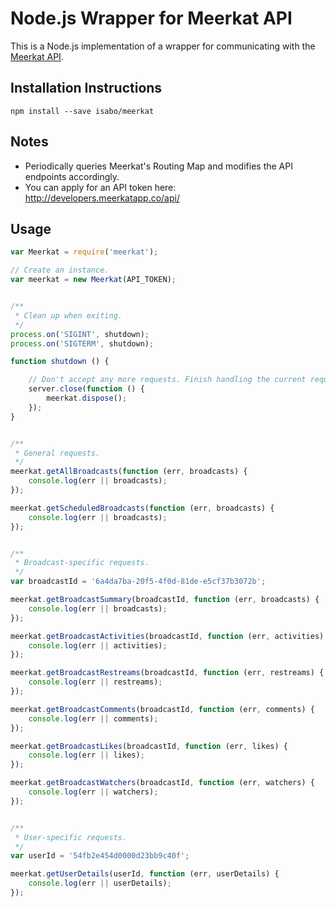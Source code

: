# Node.js Wrapper for Meerkat API

This is a Node.js implementation of a wrapper for communicating with the
[Meerkat API](http://developers.meerkatapp.co/api/).

## Installation Instructions

`npm install --save isabo/meerkat`

## Notes

* Periodically queries Meerkat's Routing Map and modifies the API endpoints accordingly.
* You can apply for an API token here: http://developers.meerkatapp.co/api/

## Usage

```javascript
var Meerkat = require('meerkat');

// Create an instance.
var meerkat = new Meerkat(API_TOKEN);


/**
 * Clean up when exiting.
 */
process.on('SIGINT', shutdown);
process.on('SIGTERM', shutdown);

function shutdown () {

	// Don't accept any more requests. Finish handling the current requests.
	server.close(function () {
		meerkat.dispose();
	});
}


/**
 * General requests.
 */
meerkat.getAllBroadcasts(function (err, broadcasts) {
    console.log(err || broadcasts);
});

meerkat.getScheduledBroadcasts(function (err, broadcasts) {
    console.log(err || broadcasts);
});


/**
 * Broadcast-specific requests.
 */
var broadcastId = '6a4da7ba-20f5-4f0d-81de-e5cf37b3072b';

meerkat.getBroadcastSummary(broadcastId, function (err, broadcasts) {
    console.log(err || broadcasts);
});

meerkat.getBroadcastActivities(broadcastId, function (err, activities) {
    console.log(err || activities);
});

meerkat.getBroadcastRestreams(broadcastId, function (err, restreams) {
    console.log(err || restreams);
});

meerkat.getBroadcastComments(broadcastId, function (err, comments) {
    console.log(err || comments);
});

meerkat.getBroadcastLikes(broadcastId, function (err, likes) {
    console.log(err || likes);
});

meerkat.getBroadcastWatchers(broadcastId, function (err, watchers) {
    console.log(err || watchers);
});


/**
 * User-specific requests.
 */
var userId = '54fb2e454d0000d23bb9c40f';

meerkat.getUserDetails(userId, function (err, userDetails) {
    console.log(err || userDetails);
});
```
